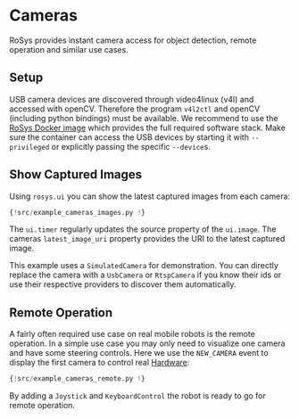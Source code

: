 # Cameras

RoSys provides instant camera access for object detection, remote operation and similar use cases.

## Setup

USB camera devices are discovered through video4linux (v4l) and accessed with openCV.
Therefore the program `v4l2ctl` and openCV (including python bindings) must be available.
We recommend to use the [RoSys Docker image](https://hub.docker.com/r/zauberzeug/rosys) which provides the full required software stack.
Make sure the container can access the USB devices by starting it with `--privileged` or explicitly passing the specific `--device`s.

## Show Captured Images

Using `rosys.ui` you can show the latest captured images from each camera:

```python
{!src/example_cameras_images.py !}
```

The `ui.timer` regularly updates the source property of the `ui.image`.
The cameras `latest_image_uri` property provides the URI to the latest captured image.

This example uses a `SimulatedCamera` for demonstration.
You can directly replace the camera with a `UsbCamera` or `RtspCamera` if you know their ids
or use their respective providers to discover them automatically.

## Remote Operation

A fairly often required use case on real mobile robots is the remote operation.
In a simple use case you may only need to visualize one camera and have some steering controls.
Here we use the `NEW_CAMERA` event to display the first camera to control real [Hardware](hardware.md):

```python
{!src/example_cameras_remote.py !}
```

By adding a `Joystick` and `KeyboardControl` the robot is ready to go for remote operation.

